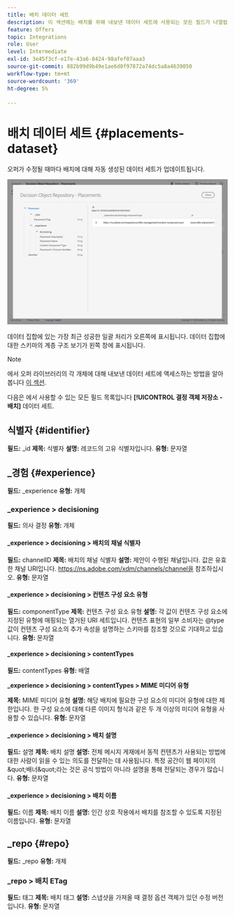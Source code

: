 ```yaml
---
title: 배치 데이터 세트
description: 이 섹션에는 배치를 위해 내보낸 데이터 세트에 사용되는 모든 필드가 나열됩니다
feature: Offers
topic: Integrations
role: User
level: Intermediate
exl-id: 3e45f3cf-e17e-43a6-8424-98afef07aaa3
source-git-commit: 882b99d9b49e1ae6d0f97872a74dc5a8a4639050
workflow-type: tm+mt
source-wordcount: '369'
ht-degree: 5%

---
```


# 배치 데이터 세트 {#placements-dataset}

오퍼가 수정될 때마다 배치에 대해 자동 생성된 데이터 세트가 업데이트됩니다.

![](../assets/dataset-placements.png)

데이터 집합에 있는 가장 최근 성공한 일괄 처리가 오른쪽에 표시됩니다. 데이터 집합에 대한 스키마의 계층 구조 보기가 왼쪽 창에 표시됩니다.

>[!NOTE]
>
>에서 오퍼 라이브러리의 각 개체에 대해 내보낸 데이터 세트에 액세스하는 방법을 알아봅니다 [이 섹션](../export-catalog/access-dataset.md).

다음은 에서 사용할 수 있는 모든 필드 목록입니다 **[!UICONTROL 결정 객체 저장소 - 배치]** 데이터 세트.

<!--A placement describes a location or place in a personalized message. It is used to set technical constraints for content that the personalization decision supplies. The placement also represents a request to produce certain types of metrics when an experience event is produced where this placement is involved. For instance, the placement facilitates a personalized clickable image inside an email shown to an end-user. The placement may for instance request from the assembled experience that the click on its image gets reported in an experience event with a metric https://ns.adobe.com/xdm/data/metrics/web/linkclicks and a reference to this placement.-->

## 식별자 {#identifier}

**필드:** _id
**제목:** 식별자
**설명:** 레코드의 고유 식별자입니다.
**유형:** 문자열

## _경험 {#experience}

**필드:** _experience
**유형:** 개체

### _experience > decisioning

**필드:** 의사 결정
**유형:** 개체

#### _experience > decisioning > 배치의 채널 식별자

**필드:** channelID
**제목:** 배치의 채널 식별자
**설명:** 제안이 수행된 채널입니다. 값은 유효한 채널 URI입니다. https://ns.adobe.com/xdm/channels/channel을 참조하십시오.
**유형:** 문자열

#### _experience > decisioning > 컨텐츠 구성 요소 유형

**필드:** componentType
**제목:** 컨텐츠 구성 요소 유형
**설명:** 각 값이 컨텐츠 구성 요소에 지정된 유형에 매핑되는 열거된 URI 세트입니다. 컨텐츠 표현의 일부 소비자는 @type 값이 컨텐츠 구성 요소의 추가 속성을 설명하는 스키마를 참조할 것으로 기대하고 있습니다.
**유형:** 문자열

#### _experience > decisioning > contentTypes

**필드:** contentTypes
**유형:** 배열

**_experience > decisioning > contentTypes > MIME 미디어 유형**

**제목:** MIME 미디어 유형
**설명:** 해당 배치에 필요한 구성 요소의 미디어 유형에 대한 제한입니다. 한 구성 요소에 대해 다른 이미지 형식과 같은 두 개 이상의 미디어 유형을 사용할 수 있습니다.
**유형:** 문자열

#### _experience > decisioning > 배치 설명

**필드:** 설명
**제목:** 배치 설명
**설명:** 전체 메시지 게재에서 동적 컨텐츠가 사용되는 방법에 대한 사람이 읽을 수 있는 의도를 전달하는 데 사용됩니다. 특정 공간이 웹 페이지의 \&quot;배너\&quot;라는 것은 공식 방법이 아니라 설명을 통해 전달되는 경우가 많습니다.
**유형:** 문자열

#### _experience > decisioning > 배치 이름

**필드:** 이름
**제목:** 배치 이름
**설명:** 인간 상호 작용에서 배치를 참조할 수 있도록 지정된 이름입니다.
**유형:** 문자열

## _repo {#repo}

**필드:** _repo
**유형:** 개체

### _repo > 배치 ETag

**필드:** 태그
**제목:** 배치 태그
**설명:** 스냅샷을 가져올 때 결정 옵션 객체가 있던 수정 버전입니다.
**유형:** 문자열
